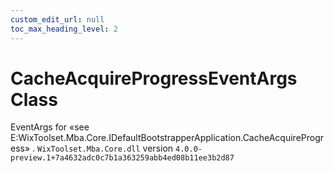 ```yaml
---
custom_edit_url: null
toc_max_heading_level: 2
---
```

# CacheAcquireProgressEventArgs Class
EventArgs for «see E:WixToolset.Mba.Core.IDefaultBootstrapperApplication.CacheAcquireProgress» .
`WixToolset.Mba.Core.dll` version `4.0.0-preview.1+7a4632adc0c7b1a363259abb4ed08b11ee3b2d87`
